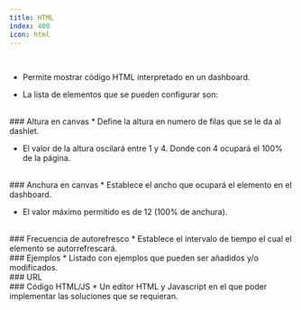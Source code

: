 ```yaml
---
title: HTML
index: 400
icon: html
---
```


    
<br />

* Permite mostrar código HTML interpretado en un dashboard.

* La lista de elementos que se pueden configurar son:


<br />
### Altura en canvas
* Define la altura en numero de filas que se le da al dashlet.

* El valor de la altura oscilará entre 1 y 4. Donde con 4 ocupará el 100% de la página.

<br />
### Anchura en canvas
* Establece el ancho que ocupará el elemento en el dashboard.

* El valor máximo permitido es de 12 (100% de anchura).

<br/>
### Frecuencia de autorefresco
* Establece el intervalo de tiempo el cual el elemento se autorrefrescará.

<br />
### Ejemplos
* Listado con ejemplos que pueden ser añadidos y/o modificados.

<br />
### URL


<br />
### Código HTML/JS
* Un editor HTML y Javascript en el que poder implementar las soluciones que se requieran.